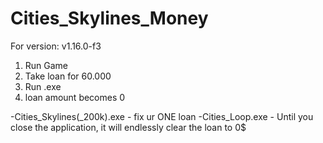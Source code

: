# Cities_Skylines_Money
For version: v1.16.0-f3

1. Run Game
2. Take loan for 60.000
3. Run .exe
4. loan amount becomes 0

-Cities_Skylines(_200k).exe - fix ur ONE loan
-Cities_Loop.exe - Until you close the application, it will endlessly clear the loan to 0$
